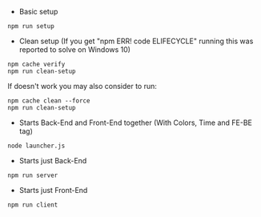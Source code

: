 - Basic setup
```
npm run setup
```

- Clean setup (If you get "npm ERR! code ELIFECYCLE" running this was reported to solve on Windows 10)
```
npm cache verify
npm run clean-setup
```
If doesn't work you may also consider to run:
```
npm cache clean --force
npm run clean-setup
```

- Starts Back-End and Front-End together (With Colors, Time and FE-BE tag)
```
node launcher.js
```

- Starts just Back-End
```
npm run server
```

- Starts just Front-End
```
npm run client
```
